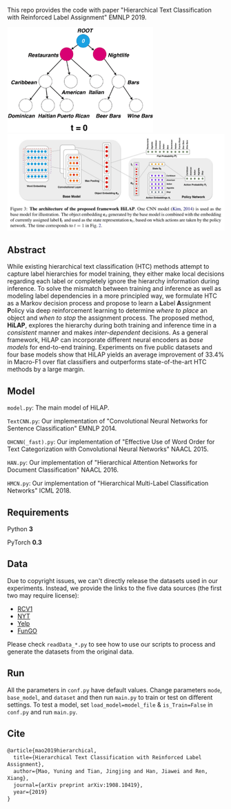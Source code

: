 This repo provides the code with paper "Hierarchical Text Classification with Reinforced Label Assignment" EMNLP 2019.

<img src="fig/prediction_animation.gif" alt="prediction_animation" style="zoom: 33%;" />

<img src="fig/HiLAP_architecture.jpg" alt="HiLAP_architecture" style="zoom:50%;" />

## Abstract

While existing hierarchical text classification (HTC) methods attempt to capture label hierarchies for model training, they either make local decisions regarding each label or completely ignore the hierarchy information during inference. To solve the mismatch between training and inference as well as modeling label dependencies in a more principled way, we formulate HTC as a Markov decision process and propose to learn a **L**abel **A**ssignment **P**olicy via deep reinforcement learning to determine *where to place* an object and *when to stop* the assignment process. The proposed method, **HiLAP**, explores the hierarchy during both training and inference time in a *consistent* manner and makes *inter-dependent* decisions. As a general framework, HiLAP can incorporate different neural encoders as *base models* for end-to-end training. Experiments on five public datasets and four base models show that HiLAP yields an average improvement of 33.4% in Macro-F1 over flat classifiers and outperforms state-of-the-art HTC methods by a large margin.

## Model

`model.py`: The main model of HiLAP.

`TextCNN.py`: Our implementation of "Convolutional Neural Networks for Sentence Classification" EMNLP 2014.

`OHCNN(_fast).py`: Our implementation of "Effective Use of Word Order for Text Categorization with Convolutional Neural Networks" NAACL 2015.

`HAN.py`: Our implementation of "Hierarchical Attention Networks for Document Classification" NAACL 2016.

`HMCN.py`: Our implementation of "Hierarchical Multi-Label Classification Networks" ICML 2018.

## Requirements

Python **3**

PyTorch **0.3**

## Data

Due to copyright issues, we can't directly release the datasets used in our experiments.
Instead, we provide the links to the five data sources (the first two may require license):

- [RCV1](http://www.ai.mit.edu/projects/jmlr/papers/volume5/lewis04a/lyrl2004_rcv1v2_README.htm)
- [NYT](https://catalog.ldc.upenn.edu/LDC2008T19)
- [Yelp](https://www.yelp.com/dataset/challenge)
- [FunGO](https://dtai.cs.kuleuven.be/clus/hmcdatasets/)

Please check `readData_*.py` to see how to use our scripts to process and generate the datasets from the original data.

## Run
All the parameters in `conf.py` have default values. Change parameters `mode`, `base_model`, and `dataset` and then run `main.py` to train or test on different settings. To test a model, set `load_model=model_file` & `is_Train=False` in `conf.py` and run `main.py`.

## Cite

```
@article{mao2019hierarchical,
  title={Hierarchical Text Classification with Reinforced Label Assignment},
  author={Mao, Yuning and Tian, Jingjing and Han, Jiawei and Ren, Xiang},
  journal={arXiv preprint arXiv:1908.10419},
  year={2019}
}
```

